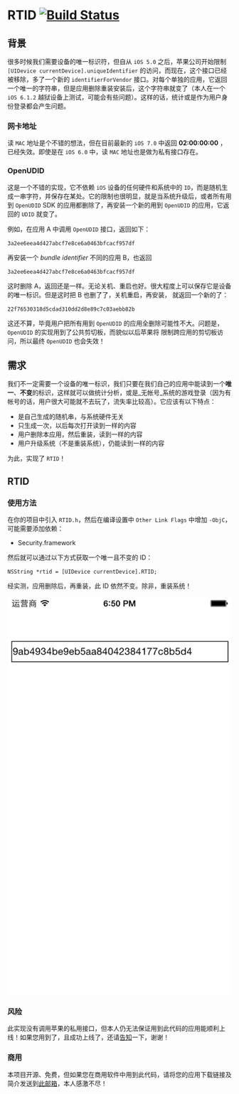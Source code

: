 RTID [![Build Status](https://travis-ci.org/rickytan/RTID.svg?branch=master)](https://travis-ci.org/rickytan/RTID)
====

## 背景
很多时候我们需要设备的唯一标识符，但自从 `iOS 5.0` 之后，苹果公司开始限制 `[UIDevice currentDevice].uniqueIdentifier` 的访问，而现在，这个接口已经被移除，多了一个新的 `identifierForVendor` 接口。对每个单独的应用，它返回一个唯一的字符串，但是应用删除重装安装后，这个字符串就变了（本人在一个 `iOS 6.1.2` 越狱设备上测试，可能会有些问题）。这样的话，统计或是作为用户身份登录都会产生问题。

### 网卡地址
读 `MAC` 地址是个不错的想法，但在目前最新的 `iOS 7.0` 中返回 **02:00:00:00** ，已经失效。即使是在 `iOS 6.0` 中，读 `MAC` 地址也是做为私有接口存在。

### OpenUDID
这是一个不错的实现，它不依赖 `iOS` 设备的任何硬件和系统中的 `ID`，而是随机生成一串字符，并保存在某处。它的限制也很明显，就是当系统升级后，或者所有用到 `OpenUDID` SDK 的应用都删除了，再安装一个新的用到 `OpenUDID` 的应用，它返回的 `UDID` 就变了。

例如，在应用 A 中调用 `OpenUDID` 接口，返回如下：

    3a2ee6eea4d427abcf7e8ce6a0463bfcacf957df
    
再安装一个 _bundle identifier_ 不同的应用 B，也返回

    3a2ee6eea4d427abcf7e8ce6a0463bfcacf957df
    
这时删除 A，返回还是一样。无论关机、重启也好。很大程度上可以保存它是设备的唯一标识。但是这时把 B 也删了了，关机重启，再安装，
就返回一个新的了：

    22f76530318d5cdad310dd2d8e89c7c03aebb82b
    
这还不算，毕竟用户把所有用到 `OpenUDID` 的应用全删除可能性不大。问题是，`OpenUDID` 的实现用到了公共剪切板，而貌似以后苹果将
限制跨应用的剪切板访问，所以最终 `OpenUDID` 也会失效！

## 需求
我们不一定需要一个设备的唯一标识，我们只要在我们自己的应用中能读到一个**唯一**、**不变**的标识，这样就可以做统计分析，或是_无帐号_系统的游戏登录（因为有帐号的话，用户很大可能就不去玩了，流失率比较高）。它应该有以下特点：

* 是自己生成的随机串，与系统硬件无关
* 只生成一次，以后每次打开读到一样的内容
* 用户删除本应用，然后重装，读到一样的内容
* 用户升级系统（不是重装系统），仍能读到一样的内容

为此，实现了 `RTID`！

## RTID
### 使用方法
在你的项目中引入 `RTID.h`，然后在编译设置中 `Other Link Flags` 中增加 `-ObjC`，可能需要添加依赖：

* Security.framework

然后就可以通过以下方式获取一个唯一且不变的 ID：

    NSString *rtid = [UIDevice currentDevice].RTID;
    
经实测，应用删除后，再重装，此 ID 依然不变。除非，重装系统！

![image](./Screenshot/s0.png)

### 风险
此实现没有调用苹果的私用接口，但本人仍无法保证用到此代码的应用能顺利上线！如果您用到了，且成功上线了，还请[告知](mailto:ricky.tan.xin@gmail.com?subject=我的应用成功上线)一下，谢谢！

### 商用
本项目开源、免费，但如果您在商用软件中用到此代码，请将您的应用下载链接及简介发送到[此邮箱](mailto:ricky.tan.xin@gmail.com?subject=我用到了RTID)，本人感激不尽！
